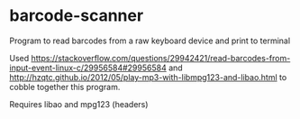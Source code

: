 # barcode-scanner
Program to read barcodes from a raw keyboard device and print to terminal

Used https://stackoverflow.com/questions/29942421/read-barcodes-from-input-event-linux-c/29956584#29956584 and http://hzqtc.github.io/2012/05/play-mp3-with-libmpg123-and-libao.html to cobble together this program.

Requires libao and mpg123 (headers)

